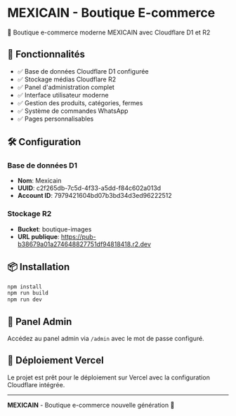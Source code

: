 # MEXICAIN - Boutique E-commerce

🌮 Boutique e-commerce moderne MEXICAIN avec Cloudflare D1 et R2

## 🚀 Fonctionnalités

- ✅ Base de données Cloudflare D1 configurée
- ✅ Stockage médias Cloudflare R2 
- ✅ Panel d'administration complet
- ✅ Interface utilisateur moderne
- ✅ Gestion des produits, catégories, fermes
- ✅ Système de commandes WhatsApp
- ✅ Pages personnalisables

## 🛠️ Configuration

### Base de données D1
- **Nom**: Mexicain
- **UUID**: c2f265db-7c5d-4f33-a5dd-f84c602a013d
- **Account ID**: 7979421604bd07b3bd34d3ed96222512

### Stockage R2
- **Bucket**: boutique-images
- **URL publique**: https://pub-b38679a01a274648827751df94818418.r2.dev

## 📦 Installation

```bash
npm install
npm run build
npm run dev
```

## 🔧 Panel Admin

Accédez au panel admin via `/admin` avec le mot de passe configuré.

## 🚀 Déploiement Vercel

Le projet est prêt pour le déploiement sur Vercel avec la configuration Cloudflare intégrée.

---

**MEXICAIN** - Boutique e-commerce nouvelle génération 🌮
